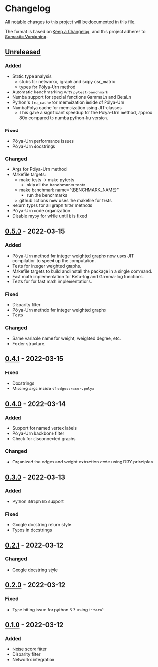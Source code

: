 # Changelog
All notable changes to this project will be documented in this file.

The format is based on [Keep a Changelog](https://keepachangelog.com/en/1.0.0/), and this project adheres to [Semantic Versioning](https://semver.org/spec/v2.0.0.html).


## [Unreleased]
### Added
- Static type analysis
  - stubs for networkx, igraph and scipy csr_matrix
  - types for Pólya-Urn method
- Automatic benchmarking with `pytest-benchmark`
- Numba support for special functions GammaLn and BetaLn
- Python's `lru_cache` for memoization inside of Pólya-Urn
- NumbaPolya cache for memoization using JIT-classes
  - This gave a significant speedup for the Pólya-Urn method, approx 80x compared to   numba python-lru version.

### Fixed

- Pólya-Urn performance issues
- Pólya-Urn docstrings
### Changed
-   Args for Pólya-Urn method
-   Makefile targets:
    -   make tests -> make pytests
        -   skip all the benchmarks tests
    -   make benchmark name="{BENCHMARK_NAME}"
        -   run the benchmarks
    - github actions now uses the makefile for tests
-   Return types for all graph filter methods
-   Pólya-Urn code organization
-   Disable mypy for while until it is fixed
## [0.5.0] - 2022-03-15
### Added
- Pólya-Urn method for integer weighted graphs now uses JIT compilation to
    speed up the computation.
- Tests for integer weighted graphs.
- Makefile targets to build and install the package in a single command.
- Fast math implementation for Beta-log and Gamma-log functions.
- Tests for for fast math implementations.

### Fixed
- Disparity filter
- Pólya-Urn methdo for integer weighted graphs
- Tests

### Changed
- Same variable name for weight, weighted degree, etc.
- Folder structure.

## [0.4.1] - 2022-03-15
### Fixed
- Docstrings
- Missing args inside of `edgeseraser.polya`

## [0.4.0] - 2022-03-14
### Added
- Support for named vertex labels
- Pólya-Urn backbone filter
- Check for disconnected graphs

### Changed
- Organized the edges and weight extraction code using DRY principles

## [0.3.0] - 2022-03-13
### Added
- Python iGraph lib support

### Fixed
- Google docstring return style
- Typos in docstrings

## [0.2.1] - 2022-03-12
### Changed
- Google docstring style

## [0.2.0] - 2022-03-12
### Fixed
- Type hiting issue for python 3.7 using `Literal`

## [0.1.0] - 2022-03-12
### Added
- Noise score filter
- Disparity filter
- Networkx integration

[Unreleased]: https://github.com/devmessias/edgeseraser/compare/0.5.0...master
[0.5.0]: https://github.com/devmessias/edgeseraser/compare/0.4.1...0.5.0
[0.4.1]: https://github.com/devmessias/edgeseraser/compare/0.4.0...0.4.1
[0.4.0]: https://github.com/devmessias/edgeseraser/compare/0.3.0...0.4.0
[0.3.0]: https://github.com/devmessias/edgeseraser/compare/0.2.1...0.3.0
[0.2.1]: https://github.com/devmessias/edgeseraser/compare/0.2.0...0.2.1
[0.2.0]: https://github.com/devmessias/edgeseraser/compare/0.1.0...0.2.0
[0.1.0]: https://github.com/devmessias/edgeserase/releases/tag/v0.1.0
